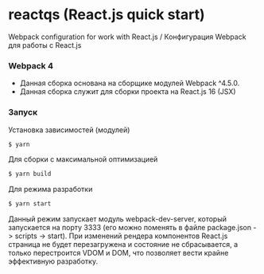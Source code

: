 # reactqs (React.js quick start)
Webpack configuration for work with React.js / Конфигурация Webpack для работы с React.js

### Webpack 4
 - Данная сборка основана на сборщике модулей Webpack ^4.5.0.
 - Данная сборка служит для сборки проекта на React.js 16 (JSX)

### Запуск
Установка зависимостей (модулей)
```sh
$ yarn
```

Для сборки с максимальной оптимизацией
```sh
$ yarn build
```

Для режима разработки
```sh
$ yarn start
```
Данный режим запускает модуль webpack-dev-server, который запускается на порту 3333 (его можно поменять в файле package.json -> scripts -> start).
При изменений рендера компонентов React.js страница не будет перезагружена и состояние не сбрасывается, а только перестроится VDOM и DOM, что позволяет вести крайне эффективную разработку.
